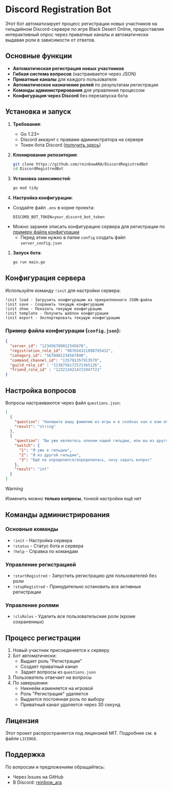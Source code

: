 # Discord Registration Bot

Этот бот автоматизирует процесс регистрации новых участников на гильдийном Discord-сервере по игре Black Desert Online, предоставляя интерактивный опрос через приватные каналы и автоматически выдавая роли в зависимости от ответов.

## Основные функции

- **Автоматическая регистрация новых участников**
- **Гибкая система вопросов** (настраивается через JSON)
- **Приватные каналы** для каждого пользователя
- **Автоматическое назначение ролей** по результатам регистрации
- **Команды администрирования** для управления процессом
- **Конфигурация через Discord** без перезапуска бота

## Установка и запуск

1. **Требования**:
   - Go 1.23+
   - Discord аккаунт с правами администратора на сервере
   - Токен бота Discord ([получить здесь](https://discord.com/developers/applications))

2. **Клонирование репозитория**:
   ```bash
   git clone https://github.com/reinbowARA/DiscordRegistredBot
   cd DiscordRegistredBot
   ```

3. **Установка зависимостей**:
   ```bash
   go mod tidy
   ```

4. **Настройка конфигурации**:
- Создайте файл `.env` в корне проекта:
     ```
     DISCORD_BOT_TOKEN=your_discord_bot_token
     ```
- Можно заранее описать конфигурацию сервера для регистрации по [примеру файла конфигурации](#пример-файла-конфигурации-configjson)
  - Перед этим нужно в папке `config` создать файл `server_config.json`
1. **Запуск бота**:
   ```bash
   go run main.go
   ```

## Конфигурация сервера

Используйте команду `!init` для настройки сервера:

```
!init load - Загрузить конфигурацию из прикрепленного JSON-файла
!init save - Сохранить текущую конфигурацию
!init show - Показать текущую конфигурацию
!init template - Получить шаблон конфигурации
!init export - Экспортировать текущую конфигурацию
```

### Пример файла конфигурации (`config.json`):
```json
{
  "server_id": "123456789012345678",
  "registration_role_id": "987654321098765432",
  "category_id": "5678901234567890",
  "command_channel_id": "135791357913579",
  "guild_role_id" : "1238756172572365126",
  "friend_role_id" : "1232134214721947721"
}
```

## Настройка вопросов

Вопросы настраиваются через файл `questions.json`:

```json
[
  {
    "question": "Напишите вашу фамилию из игры и в скобках как к вам обращаться (пример: `Nikiwaru (Роман)`)",
    "result": "string"
  },
  {
    "question": "Вы уже являетесь членом нашей гильдии, или вы из другой гильдии для найма, или вы собираетесь к нам, но у вас есть вопросы?",
    "switch": {
      "1": "Я уже в гильдии",
      "2": "Я из другой гильдии",
      "3": "Ещё не определился/определилась, хочу задать вопрос"
    },
    "result": "int"
  }
]
```
> [!Warning]
> Изменить можно **только вопросы**, тонкой настройки ещё нет
## Команды администрирования

### Основные команды
- `!init` - Настройка сервера
- `!status` - Статус бота и сервера
- `!help` - Справка по командам

### Управление регистрацией
- `!startRegistred` - Запустить регистрацию для пользователей без роли
- `!stopRegistred` - Принудительно остановить все активные регистрации

### Управление ролями
- `!clsRoles` - Удалить все пользовательские роли (кроме сохраненных)

## Процесс регистрации

1. Новый участник присоединяется к серверу
2. Бот автоматически:
   - Выдает роль "Регистрация"
   - Создает приватный канал
   - Задает вопросы из `questions.json`
3. Пользователь отвечает на вопросы
4. По завершении:
   - Никнейм изменяется на игровой
   - Роль "Регистрация" удаляется
   - Выдается постоянная роль по выбору
   - Приватный канал удаляется через 30 секунд

## Лицензия

Этот проект распространяется под лицензией MIT. Подробнее см. в файле `LICENSE`.

## Поддержка

По вопросам и предложениям обращайтесь:
- Через Issues на GitHub
- В Discord: [reinbow_ara](https://discord.com/users/302859679929729024)

